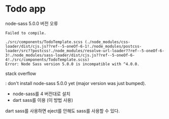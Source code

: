 # Todo app 

node-sass 5.0.0 버전 오류
````
Failed to compile.

./src/components/TodoTemplate.scss (./node_modules/css-loader/dist/cjs.js??ref--5-oneOf-6-1!./node_modules/postcss-loader/src??postcss!./node_modules/resolve-url-loader??ref--5-oneOf-6-3!./node_modules/sass-loader/dist/cjs.js??ref--5-oneOf-6-4!./src/components/TodoTemplate.scss)
Error: Node Sass version 5.0.0 is incompatible with ^4.0.0.
````
stack overflow 

: don't install node-sass 5.0.0 yet (major version was just bumped).

- node-sass를 4 버전대로 설치
- dart sass를 이용 (이 방법 사용)

dart sass를 사용하면 eject를 안해도 sass를 사용할 수 있다.